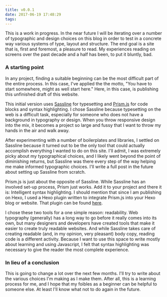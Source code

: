 ```yaml
---
title: v0.0.1
date: 2017-06-19 17:48:29
tags:
---
```


This is a work in progress. In the near future I will be iterating over a number of typographic and design choices on this blog in order to test in a concrete way various systems of type, layout and structure. The end goal is a site that is, first and foremost, a pleasure to read. My experiences reading on screens over the past decade and a half has been, to put it bluntly, bad.
<!-- more -->
### A starting point  
In any project, finding a suitable beginning can be the most difficult part of the entire process. In this case, I've applied the the motto, "You have to start somewhere, might as well start here." Here, in this case, is publishing this unfinished draft of this website.  

This initial version uses [Sassline](https://sassline.com/) for typesetting and [Prism.js](http://prismjs.com) for code blocks and syntax highlighting. I chose Sassline because typesetting on the web is a difficult task, especially for someone who does not have a background in typography or design. When you throw responsive design into the mix, it becomes a project so large and fussy that I want to throw my hands in the air and walk away.

After experimenting with a number of boilerplates and libraries, I settled on Sassline because it turned out to be the only tool that could actually accomplish everything I wanted to do on this site. I'll admit, I was extremely picky about my typographical choices, and I likely went beyond the point of diminishing returns, but Sassline was there every step of the way helping me make informed typographic choices. I'll write a full post in the future about setting up Sassline from scratch.

Prism.js is just about the opposite of Sassline. While Sassline has an involved set-up process, Prism just works. Add it to your project and there it is: Intelligent syntax highlighting. I should mention that since I am publishing on Hexo, I used a Hexo plugin written to integrate Prism.js into your Hexo blog or website. That plugin can be found [here](https://github.com/ele828/hexo-prism-plugin).

I chose these two tools for a one simple reason: readability. Web typography (generally) has a long way to go before it really comes into its own, but many designers and developers have created tools that make it easier to create truly readable websites. And while Sassline takes care of creating readable (and, in my opinion, very pleasant) body copy, reading code is a different activity. Because I want to use this space to write mostly about learning and using Javascript, I felt that syntax highlighting was necessary to give the reader the most complete experience.
  
  
### In lieu of a conclusion
This is going to change a lot over the next few months. I'll try to write about the various choices I'm making as I make them. After all, this is a learning process for me, and I hope that my foibles as a beginner can be helpful to someone else. At least I'll know what not to do again in the future.
